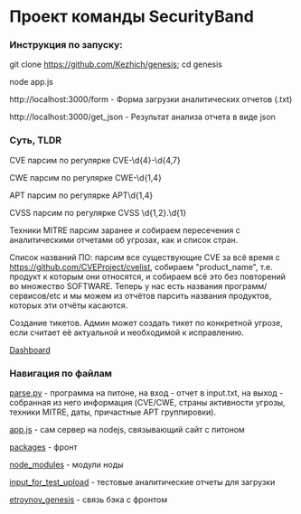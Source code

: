 # Проект команды SecurityBand

### Инструкция по запуску:

git clone https://github.com/Kezhich/genesis; cd genesis

node app.js

http://localhost:3000/form - Форма загрузки аналитических отчетов (.txt)

http://localhost:3000/get_json - Результат анализа отчета в виде json

### Суть, TLDR


CVE парсим по регулярке CVE-\d{4}-\d{4,7}

CWE парсим по регулярке CWE-\d{1,4}

APT парсим по регулярке APT\d{1,4}

CVSS парсим по регулярке CVSS \d{1,2}\.\d{1}

Техники MITRE парсим заранее и собираем пересечения с аналитическими отчетами об угрозах, как и список стран.

Список названий ПО: парсим все существующие CVE за всё время с https://github.com/CVEProject/cvelist, собираем "product_name", т.е. продукт к которым они относятся, и собираем всё это без повторений во множество SOFTWARE. Теперь у нас есть названия программ/сервисов/etc и мы можем из отчётов парсить названия продуктов, которых эти отчёты касаются.

Создание тикетов. Админ может создать тикет по конкретной угрозе, если считает её актуальной и необходимой к исправлению.

[Dashboard](https://www.figma.com/file/dum2HGsGc6yuMq4pPRajh4/R-Vision?node-id=3%3A329)

### Навигация по файлам

[parse.py](parse.py) - программа на питоне, на вход - отчет в input.txt, на выход - собранная из него информация (CVE/CWE, страны активности угрозы, техники MITRE, даты, причастные APT группировки). 

[app.js](app.js) - сам сервер на nodejs, связывающий сайт с питоном

[packages](packages) - фронт

[node_modules](node_modules) - модули ноды

[input_for_test_upload](input_for_test_upload) - тестовые аналитические отчеты для загрузки

[etroynov_genesis](etroynov_genesis) - связь бэка с фронтом